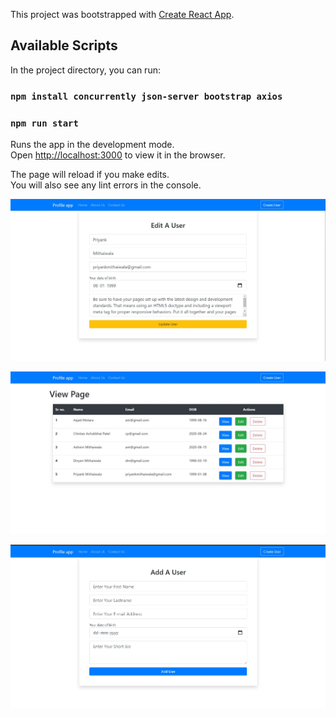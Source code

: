 This project was bootstrapped with [Create React App](https://github.com/facebook/create-react-app).

## Available Scripts

In the project directory, you can run:

### `npm install concurrently json-server bootstrap axios`

### `npm run start`

Runs the app in the development mode.<br />
Open [http://localhost:3000](http://localhost:3000) to view it in the browser.

The page will reload if you make edits.<br />
You will also see any lint errors in the console.

![](https://github.com/PM00099/React_Profile/blob/master/de_3.jpg)


![](https://github.com/PM00099/React_Profile/blob/master/de_2.jpg)

![](https://github.com/PM00099/React_Profile/blob/master/de_1.jpg)
